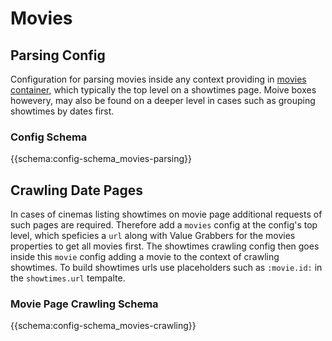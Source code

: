 # Movies 

## Parsing Config

Configuration for parsing movies inside any context providing in [movies container](basics/terminology?id=container), which typically the top level on a showtimes page. Moive boxes howevery, may also be found on a deeper level in cases such as grouping showtimes by dates first. 

### Config Schema

{{schema:config-schema_movies-parsing}} 


## Crawling Date Pages

In cases of cinemas listing showtimes on movie page additional requests of such pages are required. Therefore add a `movies` config at the config's top level, which speficies a `url` along with Value Grabbers for the movies properties to get all movies first. The showtimes crawling config then goes inside this `movie` config adding a movie to the context of crawling showtimes. To build showtimes urls use placeholders such as `:movie.id:` in the `showtimes.url` tempalte. 

### Movie Page Crawling Schema

{{schema:config-schema_movies-crawling}} 
